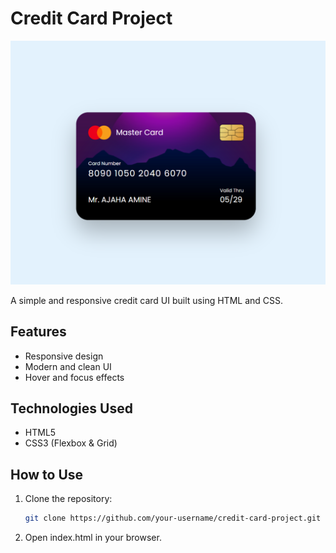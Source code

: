 # Credit Card Project

![alt text](image.png)

A simple and responsive credit card UI built using HTML and CSS.

## Features

- Responsive design
- Modern and clean UI
- Hover and focus effects

## Technologies Used

- HTML5
- CSS3 (Flexbox & Grid)

## How to Use

1. Clone the repository:  
   ```sh
   git clone https://github.com/your-username/credit-card-project.git
   ```

2. Open index.html in your browser.